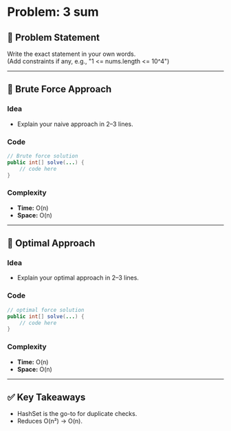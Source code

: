 # Problem: 3 sum

## 📄 Problem Statement
Write the exact statement in your own words.  
(Add constraints if any, e.g., "1 <= nums.length <= 10^4")

---

## 🧠 Brute Force Approach
### Idea
- Explain your naive approach in 2–3 lines.

### Code
```java
// Brute force solution
public int[] solve(...) {
    // code here
}
```

### Complexity
- **Time:** O(n)
- **Space:** O(n)

---

## 🧪 Optimal Approach
### Idea
- Explain your optimal approach in 2–3 lines.

### Code
```java
// optimal force solution
public int[] solve(...) {
    // code here
}
```

### Complexity
- **Time:** O(n)
- **Space:** O(n)

---

## ✅ Key Takeaways
- HashSet is the go-to for duplicate checks.
- Reduces O(n²) → O(n).
